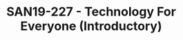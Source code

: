 ---
categories:
- san19
description: The goal of the presentation is to help people in non-development roles
  understand and navigate the complex world of technology. &nbsp;All are welcome.
  Those with a technical background may find the session too introductory.<br><br>The
  first part of the presentation looks at some of the deliverables found on releases.linaro.org
  and how they fit in a typical product development life cycle. More specifically
  we start with how the 96boards standard helps developers get going at the prototyping
  phase of a project and speed up time to market. From there we explore the concept
  of toolchains and how programmers use them in their daily work. The third aspect
  of the presentation gives an overview of what libraries are and the advantages of
  using them when building a system.<br><br>
image:
  featured: 'true'
  path: /assets/images/featured-images/san19/SAN19-227.png
session_attendee_num: '8'
session_id: SAN19-227
session_room: Sunset 3 (Session 3)
session_slot:
  end_time: '2019-09-24 16:50:00'
  start_time: '2019-09-24 16:00:00'
session_speakers:
- speaker_bio: Mathieu Poirier has been part of the Linaro organisation since its
    inception in 2010. From there he has helped members with upstreaming, worked on
    the android open source project, addressed issues in the kernels deadline scheduler
    and worked on the CoreSight subsystem that he currently maintains. <br> <br> Mike
    Leach has nearly 20 years experience working at ARM, specialising in debug tools
    and architecture, collaborating with the ARM hardware designers providing a software
    perspective on the latest technologies. He is currently working as a Linaro assignee
    on linux drivers for CoreSight and an open source decoder - OpenCSD. Previous
    tasks include interfacing debug tools to RTL simulation & developing low level
    tools for prototype hardware bring up.
  speaker_company: Linaro
  speaker_image: /assets/images/speakers/san19/mathieu-poirier.jpg
  speaker_location: ''
  speaker_name: Mathieu Poirier
  speaker_position: Kernel developer
  speaker_url: ''
  speaker_username: mathieu.poirier
session_track: Open Source Development
tag: session
tags:
- Security
- ' Linux Kernel'
- ' Boot Architecture'
- ' IoT and Embedded'
- ' IoT Fog/Gateway/Edge Computing'
- ' Open Source Development'
title: SAN19-227 - Technology For Everyone (Introductory)
---